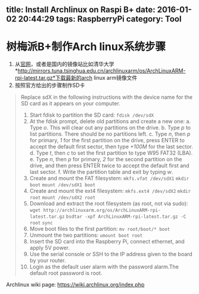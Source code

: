 title: Install Archlinux on Raspi B+
date: 2016-01-02 20:44:29
tags: RaspberryPi
category: Tool
---
# 树梅派B+制作Arch linux系统步骤

1. 从[官网](http://os.archlinuxarm.org/os/ArchLinuxARM-rpi-latest.tar.gz)，或者是国内的镜像站比如清华大学*http://mirrors.tuna.tsinghua.edu.cn/archlinuxarm/os/ArchLinuxARM-rpi-latest.tar.gz*下载最新的arch linux arm镜像文件
2. 按照官方给出的步骤制作SD卡
> Replace sdX in the following instructions with the device name for the SD card as it appears on your computer.
> 1. Start fdisk to partition the SD card:
> ` fdisk /dev/sdX `
> 2. At the fdisk prompt, delete old partitions and create a new one:
>  a. Type *o*. This will clear out any partitions on the drive. 
>  b. Type *p* to list partitions. There should be no partitions left. 
>  c. Type *n*, then *p* for primary, *1* for the first partition on the drive, press ENTER to accept the default first sector, then type *+100M* for the last sector.
>  d. Type *t*, then *c* to set the first partition to type W95 FAT32 (LBA). 
>  e. Type *n*, then *p* for primary, *2* for the second partition on the drive, and then press ENTER twice to accept the default first and last sector. 
>  f. Write the partition table and exit by typing *w*.
> 3. Create and mount the FAT filesystem:
> ` mkfs.vfat /dev/sdX1 `
> ` mkdir boot `
> ` mount /dev/sdX1 boot `
> 4. Create and mount the ext4 filesystem:
> ` mkfs.ext4 /dev/sdX2 `
> ` mkdir root `
> ` mount /dev/sdX2 root `
> 5. Download and extract the root filesystem (as root, not via sudo):
> ` wget http://archlinuxarm.org/os/ArchLinuxARM-rpi-latest.tar.gz `
> ` bsdtar -xpf ArchLinuxARM-rpi-latest.tar.gz -C root `
> ` sync `
> 6. Move boot files to the first partition:
> ` mv root/boot/* boot `
> 7. Unmount the two partitions:
> ` umount boot root `
> 8. Insert the SD card into the Raspberry Pi, connect ethernet, and apply 5V power.
> 9. Use the serial console or SSH to the IP address given to the board by your router.
> 10. Login as the default user alarm with the password alarm.The default root password is root.

Archlinux wiki page: https://wiki.archlinux.org/index.php 
